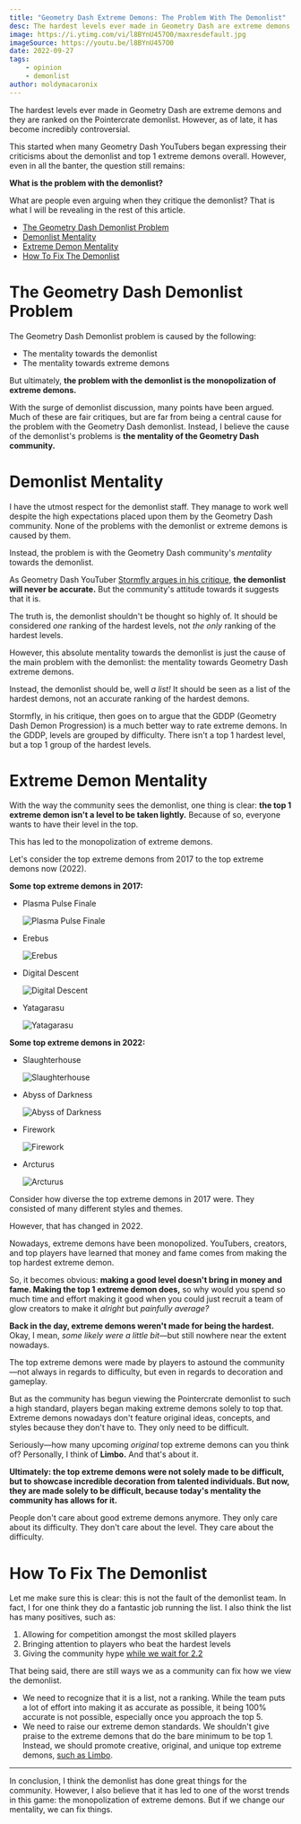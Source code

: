 ```yaml
---
title: "Geometry Dash Extreme Demons: The Problem With The Demonlist"
desc: The hardest levels ever made in Geometry Dash are extreme demons and they are ranked on the Pointercrate demonlist. However, as of late, it has become incredibly controversial.
image: https://i.ytimg.com/vi/l8BYnU457O0/maxresdefault.jpg
imageSource: https://youtu.be/l8BYnU457O0
date: 2022-09-27
tags:
    - opinion
    - demonlist
author: moldymacaronix
---
```


The hardest levels ever made in Geometry Dash are extreme demons and they are ranked on the Pointercrate demonlist. However, as of late, it has become incredibly controversial.

This started when many Geometry Dash YouTubers began expressing their criticisms about the demonlist and top 1 extreme demons overall. However, even in all the banter, the question still remains:

**What is the problem with the demonlist?**

What are people even arguing when they critique the demonlist? That is what I will be revealing in the rest of this article.

* [The Geometry Dash Demonlist Problem](#the-geometry-dash-demonlist-problem)
* [Demonlist Mentality](#demonlist-mentality)
* [Extreme Demon Mentality](#extreme-demon-mentality)
* [How To Fix The Demonlist](#how-to-fix-the-demonlist)

# The Geometry Dash Demonlist Problem

The Geometry Dash Demonlist problem is caused by the following:

* The mentality towards the demonlist
* The mentality towards extreme demons

But ultimately, **the problem with the demonlist is the monopolization of extreme demons.**

With the surge of demonlist discussion, many points have been argued. Much of these are fair critiques, but are far from being a central cause for the problem with the Geometry Dash demonlist. Instead, I believe the cause of the demonlist's problems is **the mentality of the Geometry Dash community.**

# Demonlist Mentality

I have the utmost respect for the demonlist staff. They manage to work well despite the high expectations placed upon them by the Geometry Dash community. None of the problems with the demonlist or extreme demons is caused by them.

Instead, the problem is with the Geometry Dash community's *mentality* towards the demonlist.

As Geometry Dash YouTuber [Stormfly argues in his critique](https://youtu.be/ffHtlzthU3s), **the demonlist will never be accurate.** But the community's attitude towards it suggests that it is.

The truth is, the demonlist shouldn't be thought so highly of. It should be considered *one* ranking of the hardest levels, not *the only* ranking of the hardest levels.

However, this absolute mentality towards the demonlist is just the cause of the main problem with the demonlist: the mentality towards Geometry Dash extreme demons.

Instead, the demonlist should be, well *a list!* It should be seen as a list of the hardest demons, not an accurate ranking of the hardest demons.

Stormfly, in his critique, then goes on to argue that the GDDP (Geometry Dash Demon Progression) is a much better way to rate extreme demons. In the GDDP, levels are grouped by difficulty. There isn't a top 1 hardest level, but a top 1 group of the hardest levels.

# Extreme Demon Mentality

With the way the community sees the demonlist, one thing is clear: **the top 1 extreme demon isn't a level to be taken lightly.** Because of so, everyone wants to have their level in the top.

This has led to the monopolization of extreme demons.

Let's consider the top extreme demons from 2017 to the top extreme demons now (2022).

**Some top extreme demons in 2017:**

* Plasma Pulse Finale

    ![Plasma Pulse Finale](https://i.imgur.com/HMZXvwR.jpeg)

* Erebus

    ![Erebus](https://i.imgur.com/ipDXrMo.png)

* Digital Descent

    ![Digital Descent](https://i.imgur.com/gjEDK1H.png)

* Yatagarasu

    ![Yatagarasu](https://i.ytimg.com/vi/WEj-ddX80x0/maxresdefault.jpg)

**Some top extreme demons in 2022:**

* Slaughterhouse

    ![Slaughterhouse](https://i.ytimg.com/vi/MQVvbcIf0Es/maxresdefault.jpg)

* Abyss of Darkness

    ![Abyss of Darkness](https://i.ytimg.com/vi/ddRR7NA6kKE/maxresdefault.jpg)

* Firework

    ![Firework](https://media.discordapp.net/attachments/392087938239954950/1024447221464305734/unknown.png)

* Arcturus

    ![Arcturus](https://i.ytimg.com/vi/r8i2krrgQw8/maxresdefault.jpg)

Consider how diverse the top extreme demons in 2017 were. They consisted of many different styles and themes.

However, that has changed in 2022.

Nowadays, extreme demons have been monopolized. YouTubers, creators, and top players have learned that money and fame comes from making the top hardest extreme demon.

So, it becomes obvious: **making a good level doesn't bring in money and fame. Making the top 1 extreme demon does,** so why would you spend so much time and effort making it good when you could just recruit a team of glow creators to make it *alright* but *painfully average?*

**Back in the day, extreme demons weren't made for being the hardest.** Okay, I mean, *some likely were a little bit*—but still nowhere near the extent nowadays.

The top extreme demons were made by players to astound the community—not always in regards to difficulty, but even in regards to decoration and gameplay.

But as the community has begun viewing the Pointercrate demonlist to such a high standard, players began making extreme demons solely to top that. Extreme demons nowadays don't feature original ideas, concepts, and styles because they don't have to. They only need to be difficult.

Seriously—how many upcoming *original* top extreme demons can you think of? Personally, I think of **Limbo.** And that's about it.

**Ultimately: the top extreme demons were not solely made to be difficult, but to showcase incredible decoration from talented individuals. But now, they are made solely to be difficult, because today's mentality the community has allows for it.**

People don't care about good extreme demons anymore. They only care about its difficulty. They don't care about the level. They care about the difficulty.

# How To Fix The Demonlist

Let me make sure this is clear: this is not the fault of the demonlist team. In fact, I for one think they do a fantastic job running the list. I also think the list has many positives, such as:

1. Allowing for competition amongst the most skilled players
2. Bringing attention to players who beat the hardest levels
3. Giving the community hype [while we wait for 2.2](/posts/2-2-revolutionary/)

That being said, there are still ways we as a community can fix how we view the demonlist.

* We need to recognize that it is a list, not a ranking. While the team puts a lot of effort into making it as accurate as possible, it being 100% accurate is not possible, especially once you approach the top 5.
* We need to raise our extreme demon standards. We shouldn't give praise to the extreme demons that do the bare minimum to be top 1. Instead, we should promote creative, original, and unique top extreme demons, [such as Limbo](/posts/limbo-analysis/).

---

In conclusion, I think the demonlist has done great things for the community. However, I also believe that it has led to one of the worst trends in this game: the monopolization of extreme demons. But if we change our mentality, we can fix things.